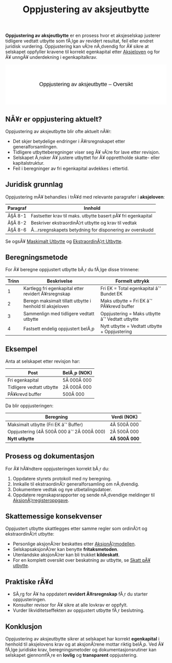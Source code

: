 ﻿---
title: "Oppjustering av aksjeutbytte"
meta_title: "Oppjustering av aksjeutbytte"
meta_description: '**Oppjustering av aksjeutbytte** er en prosess hvor et aksjeselskap justerer tidligere vedtatt utbytte som fÃ¸lge av revidert resultat, feil eller endret juridi...'
slug: oppjustering-av-aksjeutbytte
type: blog
layout: pages/single
---

**Oppjustering av aksjeutbytte** er en prosess hvor et aksjeselskap justerer tidligere vedtatt utbytte som fÃ¸lge av revidert resultat, feil eller endret juridisk vurdering. Oppjustering kan vÃ¦re nÃ¸dvendig for Ã¥ sikre at selskapet oppfyller kravene til korrekt egenkapital etter [Aksjeloven](/blogs/regnskap/hva-er-aksjeloven "Hva er Aksjeloven? Introduksjon til norsk aksjelovgivning") og for Ã¥ unngÃ¥ underdekning i egenkapitalkrav.

![Oppjustering av aksjeutbytte Oversikt](oppjustering-av-aksjeutbytte-oversikt.svg)

## NÃ¥r er oppjustering aktuelt?

Oppjustering av aksjeutbytte blir ofte aktuelt nÃ¥r:

* Det skjer betydelige endringer i Ã¥rsregnskapet etter generalforsamlingen.
* Tidligere utbytteberegninger viser seg Ã¥ vÃ¦re for lave etter revisjon.
* Selskapet Ã¸nsker Ã¥ justere utbyttet for Ã¥ opprettholde skatte- eller kapitalstruktur.
* Feil i beregninger av fri egenkapital avdekkes i ettertid.

## Juridisk grunnlag

Oppjustering mÃ¥ behandles i trÃ¥d med relevante paragrafer i **aksjeloven**:

| Paragraf | Innhold |
|---------|---------|
| Â§Â 8-1   | Fastsetter krav til maks. utbytte basert pÃ¥ fri egenkapital |
| Â§Â 8-2   | Beskriver ekstraordinÃ¦rt utbytte og krav til vedtak |
| Â§Â 8-6   | Ã…rsregnskapets betydning for disponering av overskudd |

Se ogsÃ¥ [Maskimalt Utbytte](/blogs/regnskap/maskimalt-utbytte "Maskimalt Utbytte “ Komplett Guide til Utbytteregler og Beregning") og [EkstraordinÃ¦rt Utbytte](/blogs/regnskap/ekstraordinart-utbytte "EkstraordinÃ¦rt Utbytte “ Alt du trenger Ã¥ vite om ekstraordinÃ¦rt utbytte").

## Beregningsmetode

For Ã¥ beregne oppjustert utbytte bÃ¸r du fÃ¸lge disse trinnene:

| Trinn | Beskrivelse                                               | Formelt uttrykk                              |
|-------|-----------------------------------------------------------|----------------------------------------------|
| 1     | Kartlegg fri egenkapital etter revidert Ã¥rsregnskap       | Fri EK = Total egenkapital âˆ’ Bundet EK       |
| 2     | Beregn maksimalt tillatt utbytte i henhold til aksjeloven | Maks utbytte = Fri EK âˆ’ PÃ¥krevd buffer       |
| 3     | Sammenlign med tidligere vedtatt utbytte                  | Oppjustering = Maks utbytte âˆ’ Vedtatt utbytte |
| 4     | Fastsett endelig oppjustert belÃ¸p                         | Nytt utbytte = Vedtatt utbytte + Oppjustering |

## Eksempel

Anta at selskapet etter revisjon har:

| Post                      | BelÃ¸p (NOK) |
|---------------------------|-------------|
| Fri egenkapital           | 5Â 000Â 000   |
| Tidligere vedtatt utbytte | 2Â 000Â 000   |
| PÃ¥krevd buffer            | 500Â 000     |

Da blir oppjusteringen:

| Beregning                              | Verdi (NOK) |
|----------------------------------------|-------------|
| Maksimalt utbytte (Fri EK âˆ’ Buffer)    | 4Â 500Â 000   |
| Oppjustering (4Â 500Â 000 âˆ’ 2Â 000Â 000)    | 2Â 500Â 000   |
| **Nytt utbytte**                       | **4Â 500Â 000** |

## Prosess og dokumentasjon

For Ã¥ hÃ¥ndtere oppjusteringen korrekt bÃ¸r du:

1. Oppdatere styrets protokoll med ny beregning.
2. Innkalle til ekstraordinÃ¦r generalforsamling om nÃ¸dvendig.
3. Dokumentere vedtak og nye utbetalingsdatoer.
4. Oppdatere regnskapsrapporter og sende nÃ¸dvendige meldinger til [AksjonÃ¦rregisteroppgave](/blogs/regnskap/aksjonaerregisteroppgave "Hva er AksjonÃ¦rregisteroppgave? Komplett Guide til Ã…rlig Rapportering").

## Skattemessige konsekvenser

Oppjustert utbytte skattlegges etter samme regler som ordinÃ¦rt og ekstraordinÃ¦rt utbytte:

* Personlige aksjonÃ¦rer beskattes etter [AksjonÃ¦rmodellen](/blogs/regnskap/aksjonaermodellen-guide "AksjonÃ¦rmodellen “ Komplett Guide til Norsk Aksjebeskatning").
* SelskapsaksjonÃ¦rer kan benytte **fritaksmetoden**.
* Utenlandske aksjonÃ¦rer kan bli trukket **kildeskatt**.
* For en komplett oversikt over beskatning av utbytte, se [Skatt pÃ¥ utbytte](/blogs/regnskap/skatt-pa-utbytte "Skatt pÃ¥ utbytte “ Guide til beskatning av utbytte i Norge").

## Praktiske rÃ¥d

* SÃ¸rg for Ã¥ ha oppdatert **revidert Ã¥rsregnskap** fÃ¸r du starter oppjusteringen.
* Konsulter revisor for Ã¥ sikre at alle lovkrav er oppfylt.
* Vurder likviditetseffekten av oppjustert utbytte fÃ¸r beslutning.

## Konklusjon

Oppjustering av aksjeutbytte sikrer at selskapet har korrekt **egenkapital** i henhold til aksjelovens krav og at aksjonÃ¦rene mottar riktig belÃ¸p. Ved Ã¥ fÃ¸lge juridiske krav, beregningsmetoder og dokumentasjonsrutiner kan selskapet gjennomfÃ¸re en **lovlig** og **transparent** oppjustering.



